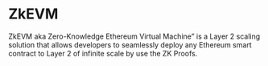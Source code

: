 # ZkEVM
ZkEVM aka Zero-Knowledge Ethereum Virtual Machine” is a Layer 2 scaling solution that allows developers to seamlessly deploy any Ethereum smart contract to Layer 2 of infinite scale by use the ZK Proofs.
